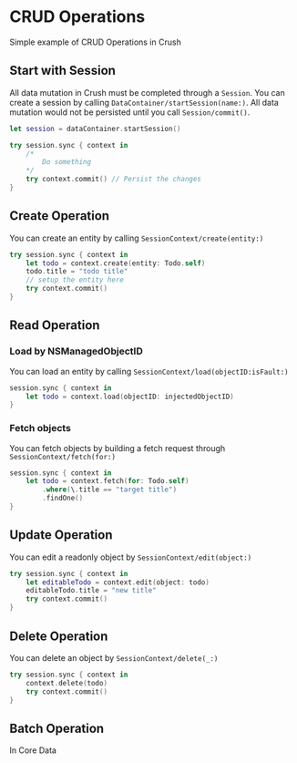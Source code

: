 # CRUD Operations

Simple example of CRUD Operations in Crush

## Start with Session

All data mutation in Crush must be completed through a ``Session``. You can create a session by calling ``DataContainer/startSession(name:)``. All data mutation would not be persisted until you call ``Session/commit()``.


```swift
let session = dataContainer.startSession()

try session.sync { context in
    /*
        Do something
    */
    try context.commit() // Persist the changes
}
```

## Create Operation

You can create an entity by calling ``SessionContext/create(entity:)``

```swift
try session.sync { context in
    let todo = context.create(entity: Todo.self)
    todo.title = "todo title"
    // setup the entity here
    try context.commit()
}
```

## Read Operation

### Load by NSManagedObjectID

You can load an entity by calling ``SessionContext/load(objectID:isFault:)``

```swift 
session.sync { context in
    let todo = context.load(objectID: injectedObjectID)
}
```

### Fetch objects

You can fetch objects by building a fetch request through ``SessionContext/fetch(for:)``

```swift
session.sync { context in
    let todo = context.fetch(for: Todo.self)
        .where(\.title == "target title")
        .findOne()
}
```

## Update Operation

You can edit a readonly object by ``SessionContext/edit(object:)``

```swift
try session.sync { context in
    let editableTodo = context.edit(object: todo)
    editableTodo.title = "new title"
    try context.commit()
}
```

## Delete Operation

You can delete an object by ``SessionContext/delete(_:)``

```swift
try session.sync { context in
    context.delete(todo)
    try context.commit()
}
```

## Batch Operation

In Core Data

